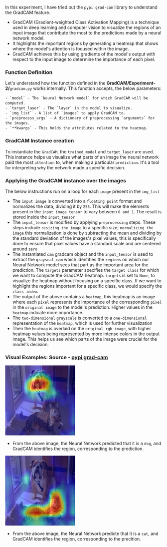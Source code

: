 In this experiment, I have tried out the `pypi grad-cam` library to understand the GradCAM feature.

- GradCAM (Gradient-weighted Class Activation Mapping) is a technique used in deep learning and computer vision to visualize the regions of an input image that contribute the most to the predictions made by a neural network model. 
- It highlights the important regions by generating a heatmap that shows where the model's attention is focused within the image. 
- GradCAM achieves this by using gradients of the model's output with respect to the input image to determine the importance of each pixel.

### Function Definition

Let's understand how the function defined in the **GradCAM/Experiment-2/**`gradcam.py` works internally. This function accepts, the below parameters:

    - `model` - The `Neural Network model` for which GradCAM will be computed.
    - `target_layer` - The `layer` in the model to visualize.
    - `img_list` - A list of `images` to apply GradCAM to.
    - `preprocess_args` - A dictionary of preprocessing `arguments` for the images.
    - `**kwargs` - This holds the attributes related to the heatmap.

### GradCAM Instance creation

To instantiate the `GradCAM`, the `trained_model` and `target_layer` are used. This instance helps us visualize what parts of an image the neural network paid the most `attention` to, when making a particular `prediction`. It's a tool for interpreting why the network made a specific decision.

### Applying the GradCAM instance over the images

The below instructions run on a loop for each `image` present in the `img_list`

- The `input image` is converted into a `floating point` format and normalizes the data, dividing it by `255`. This will make the elements present in the `input image tensor` to vary between `0 and 1`. The result is stored inside the `input_tensor`
- The `input_tensor` is modified by applying `preprocessing` steps. These steps include `resizing the image` to a specific size; `normalizing the image` this normalization is done by subtracting the mean and dividing by the standard deviation of the images's pixel values, this is specifically done to ensure that pixel values have a standard scale and are centered around `zero`
- The instantiated `cam` gradcam object and the `input_tensor` is used to extract the `grayscal_cam` which identifies the `regions` on which our Neural Network model sees that part as the important area for the prediction. The `targets` parameter specifies the `target class` for which we want to compute the GradCAM heatmap. `targets` is set to `None`, to visualize the heatmap without focusing on a specific class. If we want to highlight the regions important for a specific class, we would specify the `class index`.
- The output of the above contains a `heatmap`, this heatmap is an image where each `pixel` represents the importance of the corresponding `pixel` in the `original image` to the model's prediction. Higher values in the `heatmap` indicate more importance.
- The `two-dimensional` `grayscale` is converted to a `one-dimensional` representation of the `heatmap`, which is used for further visualization
- Then the `heatmap` is overlaid on the `original rgb_image`, with higher heatmap values being represented by more intense colors in the output image. This helps us see which parts of the image were crucial for the model's decision.

### Visual Examples: Source - [pypi grad-cam](https://pypi.org/project/grad-cam/)

![Alt text](data-images/68747470733a2f2f6769746875622e636f6d2f6a61636f6267696c2f7079746f7263682d677261642d63616d2f626c6f622f6d61737465722f6578616d706c65732f646f672e6a70673f7261773d74727565.jpeg)

- From the above image, the Neural Network predicted that it is a `dog`, and GradCAM identifies the region, corresponding to the prediction.

![Alt text](data-images/68747470733a2f2f6769746875622e636f6d2f6a61636f6267696c2f7079746f7263682d677261642d63616d2f626c6f622f6d61737465722f6578616d706c65732f6361742e6a70673f7261773d74727565.jpeg)

- From the above image, the Neural Network predicte that it is a `cat`, and GradCAM identifies the region, corresponding to the precition.

